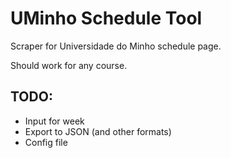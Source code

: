 # UMinho Schedule Tool

Scraper for Universidade do Minho schedule page.

Should work for any course.

## TODO:
- Input for week
- Export to JSON (and other formats)
- Config file